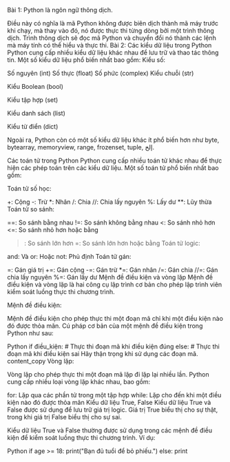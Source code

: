 Bài 1:
Python là ngôn ngữ thông dịch.

Điều này có nghĩa là mã Python không được biên dịch thành mã máy trước khi chạy, mà thay vào đó, nó được thực thi từng dòng bởi một trình thông dịch. Trình thông dịch sẽ đọc mã Python và chuyển đổi nó thành các lệnh mà máy tính có thể hiểu và thực thi.
Bài 2:
Các kiểu dữ liệu trong Python
Python cung cấp nhiều kiểu dữ liệu khác nhau để lưu trữ và thao tác thông tin. Một số kiểu dữ liệu phổ biến nhất bao gồm:
Kiểu số:

Số nguyên (int)
Số thực (float) 
Số phức (complex)
Kiểu chuỗi (str)

Kiểu Boolean (bool)

Kiểu tập hợp (set)

Kiểu danh sách (list)

Kiểu từ điển (dict)

Ngoài ra, Python còn có một số kiểu dữ liệu khác ít phổ biến hơn như byte, bytearray, memoryview, range, frozenset, tuple, إلخ.

Các toán tử trong Python
Python cung cấp nhiều toán tử khác nhau để thực hiện các phép toán trên các kiểu dữ liệu. Một số toán tử phổ biến nhất bao gồm:

Toán tử số học:

+: Cộng
-: Trừ
*: Nhân
/: Chia
//: Chia lấy nguyên
%: Lấy dư
**: Lũy thừa
Toán tử so sánh:

==: So sánh bằng nhau
!=: So sánh không bằng nhau
<: So sánh nhỏ hơn
<=: So sánh nhỏ hơn hoặc bằng
>: So sánh lớn hơn
>=: So sánh lớn hơn hoặc bằng
Toán tử logic:

and: Và
or: Hoặc
not: Phủ định
Toán tử gán:

=: Gán giá trị
+=: Gán cộng
-=: Gán trừ
*=: Gán nhân
/=: Gán chia
//=: Gán chia lấy nguyên
%=: Gán lấy dư
Mệnh đề điều kiện và vòng lặp
Mệnh đề điều kiện và vòng lặp là hai công cụ lập trình cơ bản cho phép lập trình viên kiểm soát luồng thực thi chương trình.

Mệnh đề điều kiện:

Mệnh đề điều kiện cho phép thực thi một đoạn mã chỉ khi một điều kiện nào đó được thỏa mãn. Cú pháp cơ bản của một mệnh đề điều kiện trong Python như sau:

Python
if điều_kiện:
    # Thực thi đoạn mã khi điều kiện đúng
else:
    # Thực thi đoạn mã khi điều kiện sai
Hãy thận trọng khi sử dụng các đoạn mã.
content_copy
Vòng lặp:

Vòng lặp cho phép thực thi một đoạn mã lặp đi lặp lại nhiều lần. Python cung cấp nhiều loại vòng lặp khác nhau, bao gồm:

for: Lặp qua các phần tử trong một tập hợp
while: Lặp cho đến khi một điều kiện nào đó được thỏa mãn
Kiểu dữ liệu True, False
Kiểu dữ liệu True và False được sử dụng để lưu trữ giá trị logic. Giá trị True biểu thị cho sự thật, trong khi giá trị False biểu thị cho sự sai.

Kiểu dữ liệu True và False thường được sử dụng trong các mệnh đề điều kiện để kiểm soát luồng thực thi chương trình. Ví dụ:

Python
if age >= 18:
    print("Bạn đủ tuổi để bỏ phiếu.")
else:
    print
